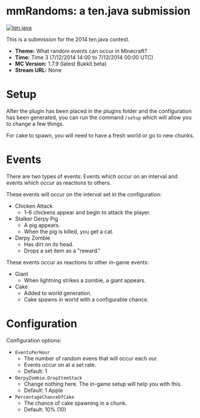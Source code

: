 mmRandoms: a ten.java submission
==============================

[![ten.java](https://cdn.mediacru.sh/hu4CJqRD7AiB.svg)](https://tenjava.com/)

This is a submission for the 2014 ten.java contest.

- __Theme:__ What random events can occur in Minecraft?
- __Time:__ Time 3 (7/12/2014 14:00 to 7/13/2014 00:00 UTC)
- __MC Version:__ 1.7.9 (latest Bukkit beta)
- __Stream URL:__ None

# Setup

After the plugin has been placed in the plugins folder and the configuration has been generated, you can run the command
`/setup` which will allow you to change a few things.

For cake to spawn, you will need to have a fresh world or go to new chunks.

# Events

There are two types of events: Events which occur on an interval and events which occur as reactions to others.

These events will occur on the interval set in the configuration:

* Chicken Attack
  * 1-6 chickens appear and begin to attack the player.
* Stalker Derpy Pig
  * A pig appears.
  * When the pig is killed, you get a cat.
* Derpy Zombie
  * Has dirt on its head.
  * Drops a set item as a "reward."
  
These events occur as reactions to other in-game events:

* Giant
  * When lightning strikes a zombie, a giant appears.
* Cake
  * Added to world generation.
  * Cake spawns in world with a configurable chance.

# Configuration

Configuration options:

* `EventsPerHour`
  * The number of random evens that will occur each our.
  * Events occur on at a set rate.
  * Default: 1
* `DerpyZombie.DropItemStack`
  * Change nothing here. The in-game setup will help you with this.
  * Default: 1 Apple
* `PercentageChanceOfCake`
  * The chance of cake spawning in a chunk.
  * Default: 10% (10)